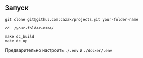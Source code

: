 ## Запуск

```shell
git clone git@github.com:cazak/projects.git your-folder-name

cd ./your-folder-name/

make dc_build
make dc_up
```

Предварительно настроить `./.env` и `./docker/.env`
